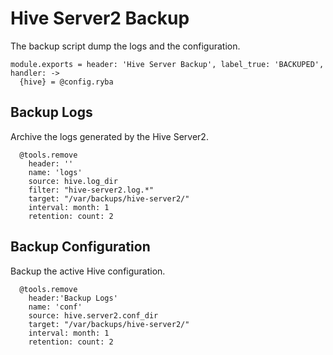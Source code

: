 
# Hive Server2 Backup

The backup script dump the logs and the configuration.

    module.exports = header: 'Hive Server Backup', label_true: 'BACKUPED', handler: ->
      {hive} = @config.ryba

## Backup Logs

Archive the logs generated by the Hive Server2.

      @tools.remove
        header: ''
        name: 'logs'
        source: hive.log_dir
        filter: "hive-server2.log.*"
        target: "/var/backups/hive-server2/"
        interval: month: 1
        retention: count: 2

## Backup Configuration

Backup the active Hive configuration.

      @tools.remove
        header:'Backup Logs'
        name: 'conf'
        source: hive.server2.conf_dir
        target: "/var/backups/hive-server2/"
        interval: month: 1
        retention: count: 2
